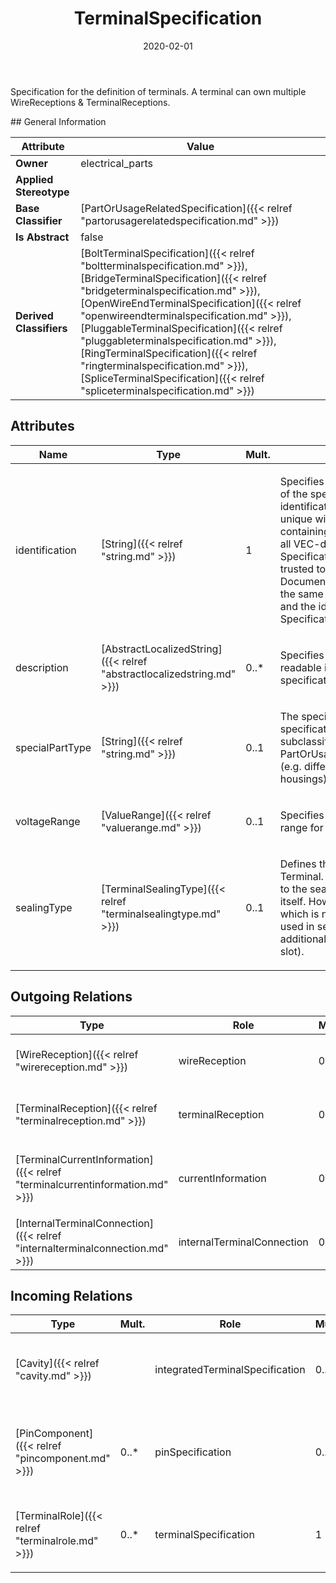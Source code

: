 ﻿---
title: TerminalSpecification
toc: false
type: specs
date: "2020-02-01"
draft: false
specification: VEC
version: 1.2.0
documentType: "Recommendation"
elementType: Class
classes:
  - TerminalSpecification
menu_name: vec-1.2.0
---
<p>Specification for the definition of terminals. A terminal can own multiple WireReceptions &amp; TerminalReceptions. </p>
## General Information

| Attribute               | Value |
|-------------------------|-------|
| **Owner**               | electrical_parts |
| **Applied Stereotype**  |   |
| **Base Classifier**     | [PartOrUsageRelatedSpecification]({{< relref "partorusagerelatedspecification.md" >}})<br/>  |
| **Is Abstract**         | false |
| **Derived Classifiers** | [BoltTerminalSpecification]({{< relref "boltterminalspecification.md" >}}), [BridgeTerminalSpecification]({{< relref "bridgeterminalspecification.md" >}}), [OpenWireEndTerminalSpecification]({{< relref "openwireendterminalspecification.md" >}}), [PluggableTerminalSpecification]({{< relref "pluggableterminalspecification.md" >}}), [RingTerminalSpecification]({{< relref "ringterminalspecification.md" >}}), [SpliceTerminalSpecification]({{< relref "spliceterminalspecification.md" >}}) |

## Attributes
|  Name  |  Type  |  Mult.  |  Description  |  Owning Classifier  |
|--------|--------|---------|---------------|--------------|
|identification | [String]({{< relref "string.md" >}}) | 1 | <p> Specifies a unique identification of the specification. The identification is guaranteed to be unique within the document containing the specification. For all VEC-documents a Specification-instance can be trusted to be identical if the DocumentVersion-instance is the same (see DocumentVersion) and the identification of the Specification is the same.      </p> | [Specification]({{< relref "specification.md" >}}) |
|description | [AbstractLocalizedString]({{< relref "abstractlocalizedstring.md" >}}) | 0..* | <p> Specifies additional, human readable information about the specification.      </p> | [Specification]({{< relref "specification.md" >}}) |
|specialPartType | [String]({{< relref "string.md" >}}) | 0..1 | <p>The specialPartType allows the specification of subclassifications for a PartOrUsageRelatedSpecification (e.g. different types of connector housings).  </p> | [PartOrUsageRelatedSpecification]({{< relref "partorusagerelatedspecification.md" >}}) |
|voltageRange | [ValueRange]({{< relref "valuerange.md" >}}) | 0..1 | <p> Specifies the allowed voltage range for the connector housing.      </p> | [TerminalSpecification]({{< relref "terminalspecification.md" >}}) |
|sealingType | [TerminalSealingType]({{< relref "terminalsealingtype.md" >}}) | 0..1 | <p> Defines the <i>SealingType</i> of the Terminal. This type always refers to the sealing of the terminal itself. However, even a terminal which is not sealable can be used in sealed locations with additional measures (e.g. on the slot).        </p> | [TerminalSpecification]({{< relref "terminalspecification.md" >}}) |

## Outgoing Relations
|    Type  |   Role   |   Mult.   |   Mult.   |   Description   |
|----------|----------|-----------|-----------|-----------------|
| [WireReception]({{< relref "wirereception.md" >}}) | wireReception | 0..* | 1 | Specifies the WireReceptions of the terminal described by the TerminalSpecification. |
| [TerminalReception]({{< relref "terminalreception.md" >}}) | terminalReception | 0..* | 1 | Specifies the TerminalReceptions of the terminal described by the TerminalSpecification. |
| [TerminalCurrentInformation]({{< relref "terminalcurrentinformation.md" >}}) | currentInformation | 0..* | 1 | <p> Specifies the <i>TerminalCurrentInformation</i> that is applicable for the terminal.      </p> |
| [InternalTerminalConnection]({{< relref "internalterminalconnection.md" >}}) | internalTerminalConnection | 0..* | 1 | Specifies the InternalTerminalConnections of the terminal. |
##  Incoming Relations
|    Type  |   Mult.  |   Role    |   Mult.   |   Description  |
|----------|----------|-----------|-----------|----------------|
| [Cavity]({{< relref "cavity.md" >}}) |  | integratedTerminalSpecification | 0..1 | <p> Specifies the terminal, if the cavity has an integrated terminal (e.g. an IDC).      </p> |
| [PinComponent]({{< relref "pincomponent.md" >}}) | 0..* | pinSpecification | 0..1 | References the TerminalSpecification describing the electrical connectivity aspect of the PinComponent.  (see KBLFRM-300) |
| [TerminalRole]({{< relref "terminalrole.md" >}}) | 0..* | terminalSpecification | 1 | <p> &#160;References the <i>TerminalSpecification</i> that is instanced by this <i>TerminalRole.</i>      </p> |
